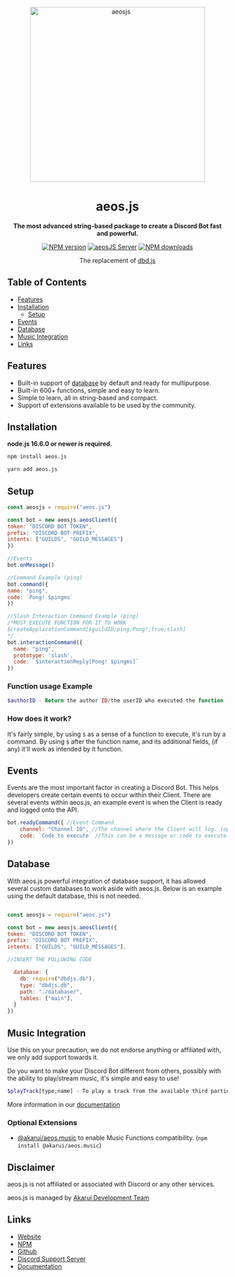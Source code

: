 <p align="center">
  <a href="https://aeos.js.org">
    <img width="400" src="https://github.com/aeosjs/website/blob/master/assets/images/aeosjs-new.png?raw=true" alt="aeosjs">
  </a>
</p>

<h1 align="center">aeos.js</h1>

<div align="center">

**The most advanced string-based package to create a Discord Bot fast and powerful.**
    
[![NPM version][npm-image]][npm-url]
[![aeosJS Server][aeosjs-server]][aeosjs-server-url]
[![NPM downloads][download-image]][download-url]

The replacement of [dbd.js](https://www.npmjs.com/package/dbd.js)

[npm-image]: http://img.shields.io/npm/v/aeos.js.svg?style=flat-square
[npm-url]: http://npmjs.org/package/aeos.js
[download-image]: https://img.shields.io/npm/dt/aeos.js.svg?style=flat-square
[download-url]: https://npmjs.org/package/aeos.js
[aeosjs-server]: https://img.shields.io/discord/773352845738115102?color=5865F2&logo=discord&logoColor=white
[aeosjs-server-url]: https://aeos.js.org/invite
    
</div>

## Table of Contents
- [Features](#features) 
- [Installation](#installation)
  - [Setup](#setup)
- [Events](#events)
- [Database](#database)
- [Music Integration](#music-integration)
- [Links](#links)

## Features

- Built-in support of [database](https://www.npmjs.com/package/dbdjs.db) by default and ready for multipurpose.
- Built-in 600+ functions, simple and easy to learn.
- Simple to learn, all in string-based and compact.
- Support of extensions available to be used by the community.

## Installation

**node.js 16.6.0 or newer is required.**  


```bash
npm install aeos.js
```

```bash
yarn add aeos.js
```

## Setup

```javascript
const aeosjs = require("aeos.js")

const bot = new aeosjs.aeosClient({
token: "DISCORD BOT TOKEN",
prefix: "DISCORD BOT PREFIX",
intents: ["GUILDS", "GUILD_MESSAGES"]
})

//Events
bot.onMessage()

//Command Example (ping)
bot.command({
name: "ping",
code: `Pong! $pingms`
})

//Slash Interaction Command Example (ping)
/*MUST EXECUTE FUNCTION FOR IT TO WORK
$createApplicationCommand[$guildID;ping;Pong!;true;slash]
*/
bot.interactionCommand({
  name: "ping",
  prototype: 'slash',
  code: `$interactionReply[Pong! $pingms]`
})
```

### Function usage Example

```php
$authorID - Return the author ID/the userID who executed the function
```

### How does it work?

It's fairly simple, by using `$` as a sense of a function to execute, it's run by a command.
By using `$` after the function name, and its additional fields, (if any) it'll work as intended by it function.

## Events

Events are the most important factor in creating a Discord Bot. This helps developers create certain events to occur within their Client. There are several events within aeos.js, an example event is when the Client is ready and logged onto the API.

```javascript
bot.readyCommand({ //Event Command
    channel: "Channel ID", //The channel where the Client will log. (optional)
    code: `Code to execute` //This can be a message or code to execute.
})
```

## Database

With aeos.js powerful integration of database support, it has allowed several custom databases to work aside with aeos.js. Below is an example using the default database, this is not needed.

```javascript

const aeosjs = require("aeos.js")

const bot = new aeosjs.aeosClient({
token: "DISCORD BOT TOKEN",
prefix: "DISCORD BOT PREFIX",
intents: ["GUILDS", "GUILD_MESSAGES"],

//INSERT THE FOLLOWING CODE

  database: {
    db: require("dbdjs.db"),
    type: "dbdjs.db",
    path: "./database/",
    tables: ["main"],
  }
})
```

## Music Integration

Use this on your precaution, we do not endorse anything or affiliated with, we only add support towards it.

Do you want to make your Discord Bot different from others, possibly with the ability to play/stream music, it's simple and easy to use!

```php
$playTrack[type;name] - To play a track from the available third parties supported. 
```
More information in our [documentation](https://aeos.js.org/docs/advanced-guides/aeosmusic/)

### Optional Extensions

- [@akarui/aeos.music](https://www.npmjs.com/package/@akarui/aeos.music) to enable Music Functions compatibility. (`npm install @akarui/aeos.music`)
    
## Disclaimer
    
aeos.js is not affiliated or associated with Discord or any other services.

aeos.js is managed by [Akarui Development Team](https://discord.gg/HMUfMXDQsV)   
    
## Links
- [Website](https://aeos.js.org)
- [NPM](https://www.npmjs.com/package/aeos.js)
- [Github](https://github.com/AkaruiDevelopment/aeos.js)
- [Discord Support Server](https://discord.gg/HMUfMXDQsV)
- [Documentation](https://aeos.js.org/docs/)
